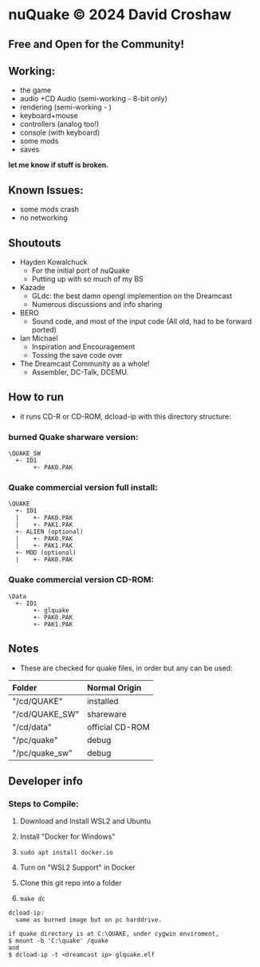 # nuQuake © 2024 David Croshaw
## Free and Open for the Community!

## Working:
- the game
- audio +CD Audio (semi-working - 8-bit only)
- rendering (semi-working - )
- keyboard+mouse 
- controllers (analog too!)
- console (with keyboard)
- some mods
- saves

__let me know if stuff is broken.__

## Known Issues:
- some mods crash
- no networking

## Shoutouts
- Hayden Kowalchuck
  - For the initial port of nuQuake
  - Putting up with so much of my BS
- Kazade
  - GLdc: the best damn opengl implemention on the Dreamcast
  - Numerous discussions and info sharing
- BERO
  - Sound code, and most of the input code (All old, had to be forward ported)
- Ian Michael
  - Inspiration and Encouragement
  - Tossing the save code over
- The Dreamcast Community as a whole!
  - Assembler, DC-Talk, DCEMU. 



## How to run
- it runs CD-R or CD-ROM, dcload-ip with this directory structure:

### burned Quake sharware version:
```
\QUAKE_SW
  +- ID1
       +- PAK0.PAK
```

### Quake commercial version full install:
```
\QUAKE
  +- ID1
  |    +- PAK0.PAK
  |    +- PAK1.PAK
  +- ALIEN (optional)
  |    +- PAK0.PAK
  |    +- PAK1.PAK
  +- MOD (optional)
  |    +- PAK0.PAK
```

### Quake commercial version CD-ROM:
```
\Data
  +- ID1
       +- glquake
       +- PAK0.PAK
       +- PAK1.PAK
```

## Notes
- These are checked for quake files, in order but any can be used:

| Folder         | Normal Origin   |
| :------------- | :-------------- |
| "/cd/QUAKE"    | installed       |
| "/cd/QUAKE_SW" | shareware       |
| "/cd/data"     | official CD-ROM |
| "/pc/quake"    | debug           |
| "/pc/quake_sw" | debug           |

## Developer info

### Steps to Compile:

1. Download and Install WSL2 and Ubuntu

2. Install "Docker for Windows"

3. ``` sudo apt install docker.io ```

4. Turn on "WSL2 Support" in Docker

5. Clone this git repo into a folder

6. ``` make dc ```


```
dcload-ip:
  same as burned image but on pc harddrive.

if quake directory is at C:\QUAKE, under cygwin enviroment, 
$ mount -b 'C:\quake' /quake
and
$ dcload-ip -t <dreamcast ip> glquake.elf
```
